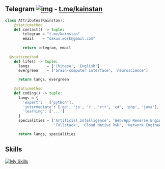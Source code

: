 ## Telegram [![img](https://camo.githubusercontent.com/4d0b01fdd018a05fe6c6e622593e57ae09da7a0b78d7423c1d5c2ff24b4a7b91/68747470733a2f2f73382e67696679752e636f6d2f696d616765732f3937393434373232303832393033323437382e676966)](https://camo.githubusercontent.com/4d0b01fdd018a05fe6c6e622593e57ae09da7a0b78d7423c1d5c2ff24b4a7b91/68747470733a2f2f73382e67696679752e636f6d2f696d616765732f3937393434373232303832393033323437382e676966) - [t.me/kainstan](https://t.me/kainstan)





```python
class Attributes(Kainstan):
	@staticmethod
	def contact() -> tuple:
	    telegram = "t.me/kainstan"
	    email    = "dakun.work@gmail.com"
	    
	    return telegram, email
    
  @staticmethod
	def life() -> tuple:
      langs        = ['Chinese', 'English']
      evergreen    = ['brain-computer interface', 'neuroscience'] 

      return langs, evergreen
	
	@staticmethod
	def coding() -> tuple:
      langs = {
        'expert':   ['python'],
        'intermediate': ['go', 'js', 'c', 'c++', 'c#', 'php', 'java'],
        'learning': ['...']
      }
      specialities = ['Artificial Intelligence', 'Web/App Reverse Engineering', 
                      'Fullstack', 'Cloud Native R&D', 'Network Engineer']

      return langs, specialities
```

## Skills

[![My Skills](https://skillicons.dev/icons?i=python,golang,ts,js,nodejs,vue,c,cpp,cmake,cs,dotnet,php,java,flutter,bash,html,wordpress,css,wasm,pytorch,tensorflow,qt,redis,mysql,mongodb,linux,kubernetes,nginx,raspberrypi)](https://skillicons.dev)

